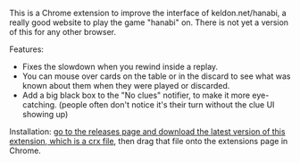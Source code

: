 This is a Chrome extension to improve the interface of keldon.net/hanabi, a really good website to play the game "hanabi" on. There is not yet a version of this for any other browser.

Features:
 * Fixes the slowdown when you rewind inside a replay.
 * You can mouse over cards on the table or in the discard to see what was known about them when they were played or discarded.
 * Add a big black box to the "No clues" notifier, to make it more eye-catching. (people often don't notice it's their turn without the clue UI showing up)

Installation: [go to the releases page and download the latest version of this extension, which is a crx file](https://github.com/Hyphen-ated/MakeHanabiGreatAgain/releases), then drag that file onto the extensions page in Chrome.